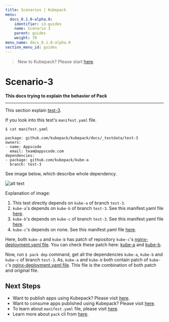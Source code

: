```yaml
---
title: Scenarios | Kubepack
menu:
  docs_0.1.0-alpha.0:
    identifier: s3-guides
    name: Scenario 3
    parent: guides
    weight: 70
menu_name: docs_0.1.0-alpha.0
section_menu_id: guides
---
```


> New to Kubepack? Please start [here](/docs/0.1.0-alpha.0/concepts/README).

# Scenario-3

**This docs trying to explain the behavior of Pack**
***

This section explain [test-3](https://github.com/kubepack/kubepack/tree/master/docs/_testdata/test-3).

If you look into this test's `manifest.yaml` file.

```console
$ cat manifest.yaml

package: github.com/kubepack/kubepack/docs/_testdata/test-3
owners:
- name: Appscode
  email: team@appscode.com
dependencies:
- package: github.com/kubepack/kube-a
  branch: test-3

```

See image below, which describe whole dependency.

![alt text](/docs/0.1.0-alpha.0/_testdata/test-3/test-3.jpg)


Explanation of image:

1. This test directly depends on `kube-a` of branch `test-3`.
2. `kube-a`'s depends on `kube-b` of branch `test-3`.
See this manifest.yaml file [here](https://github.com/kubepack/kube-a/blob/test-3/manifest.yaml).
3. `kube-b`'s depends on `kube-c` of branch `test-3`.
See this manifest.yaml file [here](https://github.com/kubepack/kube-b/blob/test-3/manifest.yaml).
4. `kube-c`'s depends on none.
See this manifest.yaml file [here](https://github.com/kubepack/kube-c/blob/test-3/manifest.yaml).

Here, both `kube-a` and `kube-b` has patch of repository `kube-c`'s [nginx-deployment.yaml file](https://github.com/kubepack/kube-c/blob/test-3/nginx-deployment.yaml).
You can check these patch here:
[kube-a](https://github.com/kubepack/kube-a/blob/test-3/patch/github.com/kubepack/kube-c/nginx-deployment.yaml) and
 [kube-b](https://github.com/kubepack/kube-b/blob/test-3/patch/github.com/kubepack/kube-c/nginx-deployment.yaml).


Now, run `$ pack dep` command, get all the dependencies `kube-a`, `kube-b` and  `kube-c` of branch `test-3`.
As, `kube-a` and `kube-b` both contain patch of `kube-c`'s [nginx-deployment.yaml file](https://github.com/kubepack/kube-c/blob/test-3/nginx-deployment.yaml).
This file is the combination of both patch and original file.

## Next Steps

- Want to publish apps using Kubepack? Please visit [here](/docs/0.1.0-alpha.0/concepts/how/publisher).
- Want to consume apps published using Kubepack? Please visit [here](/docs/0.1.0-alpha.0/concepts/how/user).
- To learn about `manifest.yaml` file, please visit [here](/docs/0.1.0-alpha.0/concepts/how/manifest).
- Learn more about `pack` cli from [here](/docs/0.1.0-alpha.0/concepts/how/cli).
